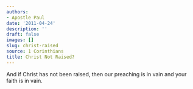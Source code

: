 ```yaml
---
authors:
- Apostle Paul
date: '2011-04-24'
description: ''
draft: false
images: []
slug: christ-raised
source: 1 Corinthians
title: Christ Not Raised?
---
```


And if Christ has not been raised, then our preaching is in vain and your faith is in vain.